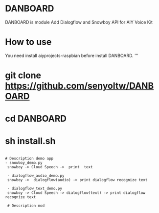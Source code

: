 # DANBOARD
DANBOARD is module Add Dialogflow and Snowboy API for AIY Voice Kit

# How to use
You need install aiyprojects-raspbian before install DANBOARD.
'''
# git clone https://github.com/senyoltw/DANBOARD
# cd DANBOARD
# sh install.sh
```

# Description demo app 
- snowboy_demo.py
 snowboy -> Cloud Speech ->  print  text
 
 - dialogflow_audio_demo.py
 snowboy ->  dialogflow(audio) -> print dialogflow recognize text
 
 - dialogflow_text_demo.py
 snowboy -> Cloud Speech -> dialogflow(text) -> print dialogflow recognize text
 
 # Description mod
